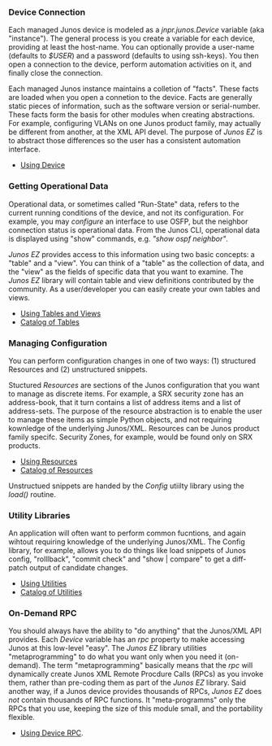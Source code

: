 ### Device Connection

Each managed Junos device is modeled as a _jnpr.junos.Device_ variable (aka "instance").  The general process is you create a variable for each device, providing at least the host-name.  You can optionally provide a user-name (defaults to _$USER_) and a password (defaults to using ssh-keys).  You then open a connection to the device, perform automation activities on it, and finally close the connection.

Each managed Junos instance maintains a colletion of "facts".  These facts are loaded when you open a connetion to the device.  Facts are generally static pieces of information, such as the software version or serial-number.  These facts form the basis for other modules when creating abstractions.  For example, configuring VLANs on one Junos product family, may actually be different from another, at the XML API devel.  The purpose of _Junos EZ_ is to abstract those differences so the user has a consistent automation interface.

* [Using Device](device.md)

### Getting Operational Data

Operational data, or sometimes called "Run-State" data, refers to the current running conditions of the device, and not its configuration.  For example, you may _configure_ an interface to use OSFP, but the neighbor connection status is operational data.  From the Junos CLI, operational data is displayed using "show" commands, e.g. _"show ospf neighbor"_.

_Junos EZ_ provides access to this information using two basic concepts: a "table" and a "view".  You can think of a "table" as the collection of data, and the "view" as the fields of specific data that you want to examine.  The _Junos EZ_ library will contain table and view definitions contributed by the community.  As a user/developer you can easily create your own tables and views.

* [Using Tables and Views](op/README.md)
* [Catalog of Tables](op/catalog.md)

### Managing Configuration

You can perform configuration changes in one of two ways: (1) structured Resources and (2) unstructured snippets.

Stuctured _Resources_ are sections of the Junos configuration that you want to manage as discrete items.  For example, a SRX security zone has an address-book, that it turn contains a list of address items and a list of address-sets.  The purpose of the resource abstraction is to enable the user to manage these items as simple Python objects, and not requiring kownledge of the underlying Junos/XML.  Resources can be Junos product family specifc.  Security Zones, for example, would be found only on SRX products.

* [Using Resources](cfg/README.md)
* [Catalog of Resources](cfg/catalog.md)

Unstructued snippets are handed by the _Config_ utiilty library using the _load()_ routine. 

### Utility Libraries

An application will often want to perform common fucntions, and again wihtout requiring knowledge of the underlying Junos/XML.  The Config library, for example, allows you to do things like load snippets of Junos config, "rolllback", "commit check" and "show | compare" to get a diff-patch output of candidate changes.

* [Using Utilities](utils/README.md)
* [Catalog of Utilities](utils/catalog.md)

### On-Demand RPC  

You should always have the ability to "do anything" that the Junos/XML API provides.  Each _Device_ variable has an _rpc_ property to make accessing Junos at this low-level "easy".  The _Junos EZ_ library utilities "metaprogramming" to do what you want only when you need it (on-demand).  The term "metaprogramming" basically means that the _rpc_ will dynamically create Junos XML Remote Procdure Calls (RPCs) as you invoke them, rather than pre-coding them as part of the _Junos EZ_ library.  Said another way, if a Junos device provides thousands of RPCs, _Junos EZ_ does *not* contain thousands of RPC functions.  It "meta-programms" only the RPCs that you use, keeping the size of this module small, and the portability flexible.

* [Using Device RPC](docs/rpcmeta.md).

